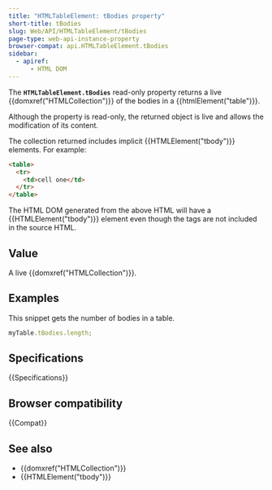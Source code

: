 ```yaml
---
title: "HTMLTableElement: tBodies property"
short-title: tBodies
slug: Web/API/HTMLTableElement/tBodies
page-type: web-api-instance-property
browser-compat: api.HTMLTableElement.tBodies
sidebar:
  - apiref:
      - HTML DOM
---
```


The **`HTMLTableElement.tBodies`** read-only property returns a
live {{domxref("HTMLCollection")}} of the bodies in a {{htmlElement("table")}}.

Although the property is read-only, the returned object is live and allows the
modification of its content.

The collection returned includes implicit {{HTMLElement("tbody")}} elements. For
example:

```html
<table>
  <tr>
    <td>cell one</td>
  </tr>
</table>
```

The HTML DOM generated from the above HTML will have a {{HTMLElement("tbody")}} element
even though the tags are not included in the source HTML.

## Value

A live {{domxref("HTMLCollection")}}.

## Examples

This snippet gets the number of bodies in a table.

```js
myTable.tBodies.length;
```

## Specifications

{{Specifications}}

## Browser compatibility

{{Compat}}

## See also

- {{domxref("HTMLCollection")}}
- {{HTMLElement("tbody")}}
